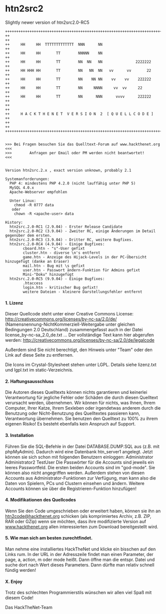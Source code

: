 # htn2src2
Slightly newer version of htn2src2.0-RC5


    +++++++++++++++++++++++++++++++++++++++++++++++++++++++++++++++++++++++++
    ++                                                                     ++
    ++     HH     HH  TTTTTTTTTTTTT  NNN      NN                           ++
    ++     HH     HH       TT        NNNNN    NN                           ++
    ++     HH     HH       TT        NN  NN   NN               2222222     ++
    ++     HH HHH HH       TT        NN   NN  NN   vv      vv       22     ++
    ++     HH     HH       TT        NN    NN NN    vv    vv    222222     ++
    ++     HH     HH       TT        NN     NNNN     vv  vv     22         ++
    ++     HH     HH       TT        NN      NNN      vvvv      222222     ++
    ++                                                                     ++
    ++     H A C K T H E N E T  V E R S I O N  2  [ Q U E L L C O D E ]    ++
    ++                                                                     ++
    +++++++++++++++++++++++++++++++++++++++++++++++++++++++++++++++++++++++++


    >>> Bei Fragen besuchen Sie das Quelltext-Forum auf www.hackthenet.org <<<
    >>>        Anfragen per Email oder PM werden nicht beantwortet!        <<<

    
    Version htn2src.2.x , exact version unknown, probably 2.1
    
    Systemanforderungen:
      PHP 4: mindestens PHP 4.2.0 (nicht lauffähig unter PHP 5)
      MySQL 4.0.x
      Apache-Webserver empfohlen
      
      Unter Linux:
        chmod -R 0777 data
       oder
        chown -R <apache-user> data
      
    History:
      htn2src.2.0-RC1 (2.9.04) - Erster Release Candidate
      htn2src.2.0-RC2 (3.9.04) - Zweiter RC, einige Änderungen im Detail gegenüber dem ersten.
      htn2src.2.0-RC3 (3.9.04) - Dritter RC, weitere Bugfixes.
      htn2src.2.0-RC4 (4.9.04) - Einige Bugfixes:
            cboard.htn - "s"-User gefixt
            cluster.htn - diverse \n's entfernt
            game.htn - Anzeige des Hijack-Levels in der PC-Übersicht hinzugefügt (danke an Eraser)
            mail.htn - Bug mit \s gefixt
            user.htn - Passwort ändern-Funktion für Admins gefixt
            Mini-"Doku" hinzugefügt
      htn2src.2.0-RC5 (9.9.04) - Einige Bugfixes:
            .htaccess
            login.htn - kritischer Bug gefixt!
            weitere Dateien - kleinere Darstellungsfehler entfernt
            
    
#### 1. Lizenz
   Dieser Quellcode steht unter einer Creative Commons License:      http://creativecommons.org/licenses/by-nc-sa/2.0/de/   
   (Namensnennung-NichtKommerziell-Weitergabe unter gleichen Bedingungen 2.0 Deutschland)
   zusammengefasst auch in der Datei license_by-nc-sa_2.0_de.txt ...
   Der vollständige Text kann hier abgerufen werden: http://creativecommons.org/licenses/by-nc-sa/2.0/de/legalcode
   
   Außerdem sind Sie nicht berechtigt, den Hinweis unter "Team" oder den Link auf diese Seite zu entfernen.
   
   Die Icons im Crystal-Stylesheet stehen unter LGPL. Details siehe lizenz.txt und
   lgpl.txt im static-Verzeichnis.

#### 2. Haftungsausschluss
   Die Autoren dieses Quelltexts können nichts garantieren und keinerlei Verantwortung
   für jegliche Fehler oder Schäden die durch diesen Quelltext verursacht werden, übernehmen.
   Wir können für nichts, was Ihnen, Ihrem Computer, Ihrer Katze, Ihrem Sexleben oder irgendetwas
   anderem durch die Benutzung oder Nicht-Benutzung des Quelltextes passieren kann, Verantwortung
   übernehmen. Sie benutzen den Quelltext zu 100% zu ihrem eigenen Risiko!
   Es besteht ebenfalls kein Anspruch auf Support.
   
#### 3. Installation
   Führen Sie die SQL-Befehle in der Datei DATABASE.DUMP.SQL aus (z.B. mit phpMyAdmin).
   Dadurch wird eine Datenbank htn_server1 angelegt.
   Jetzt können sie sich schon mit folgenden Benutzern einloggen:
    Administrator
    Administrator2
    TestUser
   Die Passwörter für die Accounts sind jeweils ein leeres Passwortfeld. Die ersten beiden
   Accounts sind im "god-mode". Sie können also nicht angegriffen werden. Außerdem stehen
   von diesen Accounts aus Administrator-Funktionen zur Verfügung, man kann also die Daten
   von Spielern, PCs und Clustern einsehen und ändern.
   Weitere Accounts können sie über die Registrieren-Funktion hinzufügen!

#### 4. Modifikationen des Quellcodes
   Wenn Sie den Code umgeschrieben oder erweitert haben, können sie ihn an
   htn2code@hackthenet.org schicken (als komprimiertes Archiv, z.B. ZIP, RAR oder GZip)
   wenn sie möchten, dass ihre modifizierte Version auf www.hackthenet.org allen
   interessierten zum Download bereitgestellt wird.

#### 5. Wie man sich am besten zurechtfindet.
   Man nehme eine installiertes HackTheNet und klicke ein bisschen auf den Links rum.
   In der URL in der Adresszeile findet man einen Parameter, der page, a, action, m oder
   mode heißt.  Dann öffne man die entspr. Datei und suche dort nach Wert dieses Parameters. Dann dürfte
   man relativ schnell fündig werden!
   
#### X. Enjoy
   Trotz des schlechten Programmierstils wünschen wir allen viel Spaß mit diesem Code!
   
   Das HackTheNet-Team
   
   
   
   
